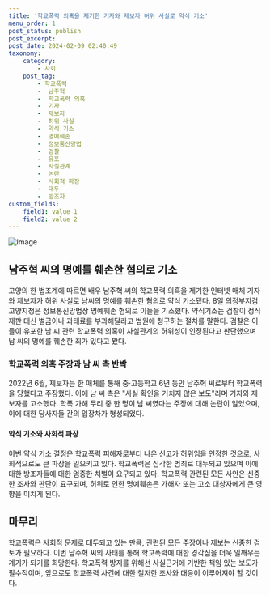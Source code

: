 ```yaml
---
title: '학교폭력 의혹을 제기한 기자와 제보자 허위 사실로 약식 기소'
menu_order: 1
post_status: publish
post_excerpt: 
post_date: 2024-02-09 02:40:49
taxonomy:
    category:
        - 사회
    post_tag:
        - 학교폭력
        -  남주혁
        -  학교폭력 의혹
        -  기자
        -  제보자
        -  허위 사실
        -  약식 기소
        -  명예훼손
        -  정보통신망법
        -  검찰
        -  유포
        -  사실관계
        -  논란
        -  사회적 파장
        -  대두
        -  방조자
custom_fields:
    field1: value 1
    field2: value 2
---
```


![Image](https://imgnews.pstatic.net/image/001/2024/02/08/PCM20201209000003005_P4_20240208205503928.jpg?type=w647)

## 남주혁 씨의 명예를 훼손한 혐의로 기소
고양의 한 법조계에 따르면 배우 남주혁 씨의 학교폭력 의혹을 제기한 인터넷 매체 기자와 제보자가 허위 사실로 남씨의 명예를 훼손한 혐의로 약식 기소됐다. 8일 의정부지검 고양지청은 정보통신망법상 명예훼손 혐의로 이들을 기소했다. 약식기소는 검찰이 정식 재판 대신 벌금이나 과태료를 부과해달라고 법원에 청구하는 절차를 말한다. 검찰은 이들이 유포한 남 씨 관련 학교폭력 의혹이 사실관계의 허위성이 인정된다고 판단했으며 남 씨의 명예를 훼손한 죄가 있다고 봤다.
### 학교폭력 의혹 주장과 남 씨 측 반박
2022년 6월, 제보자는 한 매체를 통해 중·고등학교 6년 동안 남주혁 씨로부터 학교폭력을 당했다고 주장했다. 이에 남 씨 측은 "사실 확인을 거치지 않은 보도"라며 기자와 제보자를 고소했다. 학폭 가해 무리 중 한 명이 남 씨였다는 주장에 대해 논란이 일었으며, 이에 대한 당사자들 간의 입장차가 형성되었다.
#### 약식 기소와 사회적 파장
이번 약식 기소 결정은 학교폭력 피해자로부터 나온 신고가 허위임을 인정한 것으로, 사회적으로도 큰 파장을 일으키고 있다. 학교폭력은 심각한 범죄로 대두되고 있으며 이에 대한 방조자들에 대한 엄중한 처벌이 요구되고 있다. 학교폭력 관련된 모든 사안은 신중한 조사와 판단이 요구되며, 허위로 인한 명예훼손은 가해자 또는 고소 대상자에게 큰 영향을 미치게 된다.
## 마무리
학교폭력은 사회적 문제로 대두되고 있는 만큼, 관련된 모든 주장이나 제보는 신중한 검토가 필요하다. 이번 남주혁 씨의 사태를 통해 학교폭력에 대한 경각심을 더욱 일깨우는 계기가 되기를 희망한다. 학교폭력 방지를 위해선 사실근거에 기반한 책임 있는 보도가 필수적이며, 앞으로도 학교폭력 사건에 대한 철저한 조사와 대응이 이루어져야 할 것이다.
